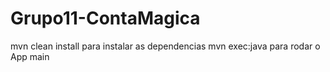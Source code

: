 # Grupo11-ContaMagica



mvn clean install para instalar as dependencias
mvn exec:java para rodar o App main

